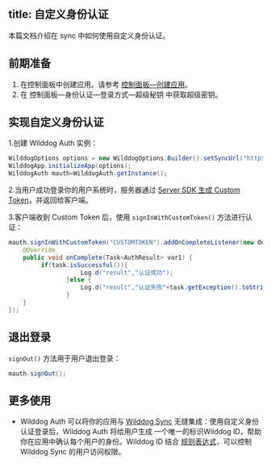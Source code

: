 
title:  自定义身份认证
---

本篇文档介绍在 sync 中如何使用自定义身份认证。



## 前期准备

1. 在控制面板中创建应用。请参考 [控制面板—创建应用](/console/creat.html#创建一个野狗应用)。
2. 在 控制面板—身份认证—登录方式—超级秘钥 中获取超级密钥。



## 实现自定义身份认证


1.创建 Wilddog Auth 实例：

```java
WilddogOptions options = new WilddogOptions.Builder().setSyncUrl("https://<wilddog SyncAppID>.wilddogio.com").build();
WilddogApp.initializeApp(options);
WilddogAuth mauth=WilddogAuth.getInstance();
```

2.当用户成功登录你的用户系统时，服务器通过 [Server SDK 生成 Custom Token](/auth/Server/server.html)，并返回给客户端。

3.客户端收到 Custom Token 后，使用 `signInWithCustomToken()` 方法进行认证：

```java 
mauth.signInWithCustomToken("CUSTOMTOKEN").addOnCompleteListener(new OnCompleteListener<AuthResult>() {
    @Override
    public void onComplete(Task<AuthResult> var1) {
         if(task.isSuccessful()){
                    Log.d("result","认证成功");
                }else {
                    Log.d("result","认证失败"+task.getException().toString());
                }
    }
});
```

## 退出登录

`signOut()` 方法用于用户退出登录：

```java
mauth.signOut();
```

## 更多使用

- Wilddog Auth 可以将你的应用与 [Wilddog Sync](/sync/java/index.html) 无缝集成：使用自定义身份认证登录后，Wilddog Auth 将给用户生成 一个唯一的标识Wilddog ID，帮助你在应用中确认每个用户的身份。Wilddog ID 结合 [规则表达式](/sync/java/rules/introduce.html)，可以控制 Wilddog Sync 的用户访问权限。
